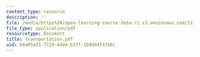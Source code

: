 ```yaml
---
content_type: resource
description: ''
file: /media/https%3A/open-learning-course-data-rc.s3.amazonaws.com/11-332j-urban-design-fall-2003/b4a05ad1772944deb3ff1b9dd4f4766c_transportation.pdf
file_type: application/pdf
resourcetype: Document
title: transportation.pdf
uid: b4a05ad1-7729-44de-b3ff-1b9dd4f4766c
---
```

